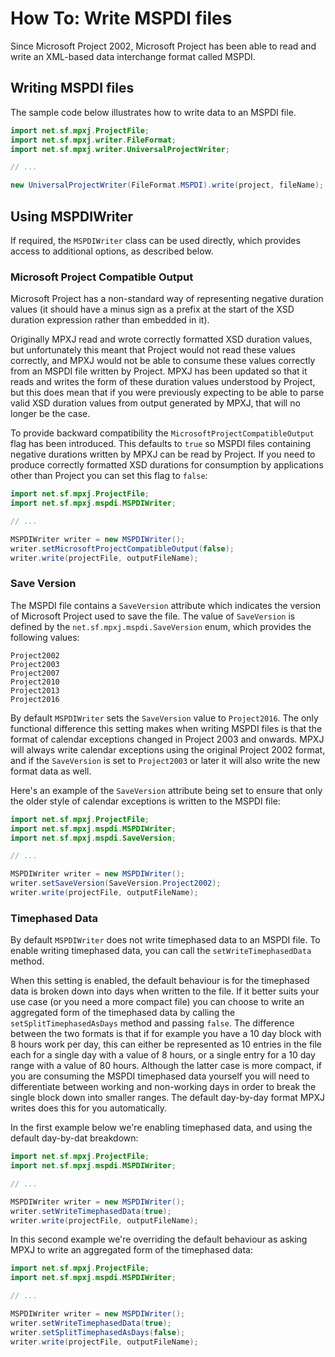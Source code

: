# How To: Write MSPDI files
Since Microsoft Project 2002, Microsoft Project has been able to 
read and write an XML-based data interchange format called MSPDI.

## Writing MSPDI files
The sample code below illustrates how to write data to an MSPDI file.

```java
import net.sf.mpxj.ProjectFile;
import net.sf.mpxj.writer.FileFormat;
import net.sf.mpxj.writer.UniversalProjectWriter;

// ...

new UniversalProjectWriter(FileFormat.MSPDI).write(project, fileName);
```

## Using MSPDIWriter
If required, the `MSPDIWriter` class can be used directly, which provides access
to additional options, as described below.

### Microsoft Project Compatible Output
Microsoft Project has a non-standard way of representing negative duration
values (it should have a minus sign as a prefix at the start of the XSD duration
expression rather than embedded in it).

Originally MPXJ read and wrote correctly formatted XSD duration values, but
unfortunately this meant that  Project would not read these values correctly,
and MPXJ would not be able to consume these values correctly from an MSPDI file
written by Project. MPXJ has been updated so that it reads and writes the form
of these duration values understood by Project, but this does mean that if you
were previously expecting to be able to parse valid XSD duration values from
output generated by MPXJ, that will no longer be the case.

To provide backward compatibility the `MicrosoftProjectCompatibleOutput` flag
has been introduced. This defaults to `true` so MSPDI files containing negative
durations written by MPXJ can be read by Project. If you need to produce
correctly formatted XSD durations for consumption by applications other than
Project you can set this flag to `false`:

```java
import net.sf.mpxj.ProjectFile;
import net.sf.mpxj.mspdi.MSPDIWriter;

// ...

MSPDIWriter writer = new MSPDIWriter();
writer.setMicrosoftProjectCompatibleOutput(false);
writer.write(projectFile, outputFileName);
```     

### Save Version
The MSPDI file contains a `SaveVersion` attribute which indicates the version of
Microsoft Project used to save the file. The value of `SaveVersion` is defined
by the `net.sf.mpxj.mspdi.SaveVersion` enum,  which provides the following
values:

```
Project2002
Project2003
Project2007
Project2010
Project2013
Project2016
```

By default `MSPDIWriter` sets the `SaveVersion` value to `Project2016`. The only
functional difference this setting makes when writing MSPDI files is that the
format of calendar exceptions changed in Project 2003 and onwards. MPXJ will
always write calendar exceptions using the original Project 2002 format, and if
the `SaveVersion` is set to `Project2003` or later it will also write the  new
format data as well.

Here's an example of the `SaveVersion` attribute being set to ensure that only
the older style of calendar exceptions is written to the MSPDI file:
 
```java
import net.sf.mpxj.ProjectFile;
import net.sf.mpxj.mspdi.MSPDIWriter;
import net.sf.mpxj.mspdi.SaveVersion;

// ...

MSPDIWriter writer = new MSPDIWriter();
writer.setSaveVersion(SaveVersion.Project2002);
writer.write(projectFile, outputFileName);
```

### Timephased Data
By default `MSPDIWriter` does not write timephased data to an MSPDI file. To
enable writing timephased data, you can call the `setWriteTimephasedData`
method.

When this setting is enabled, the default behaviour is for the timephased data
is broken down into days when written to the file. If it better suits your use
case (or you need a more compact file) you can choose to write an aggregated
form of the timephased data by calling the `setSplitTimephasedAsDays` method and
passing `false`. The difference between the two formats is that if for example
you have a 10 day block with 8 hours work per day, this can either be
represented as 10 entries in the file each for a single day with a value of 8
hours, or a single entry for a 10 day range with a value of 80 hours. Although
the latter case is more compact, if you are consuming the MSPDI timephased data
yourself you will need to differentiate between working and non-working days in
order to break the single block down into smaller ranges. The default day-by-day
format MPXJ writes does this for you automatically.

In the first example below we're enabling timephased data, and using the default
day-by-dat breakdown:

```java
import net.sf.mpxj.ProjectFile;
import net.sf.mpxj.mspdi.MSPDIWriter;

// ...

MSPDIWriter writer = new MSPDIWriter();
writer.setWriteTimephasedData(true);
writer.write(projectFile, outputFileName);
```

In this second example we're overriding the default behaviour as asking MPXJ to
write an aggregated form of the timephased data: 

```java
import net.sf.mpxj.ProjectFile;
import net.sf.mpxj.mspdi.MSPDIWriter;

// ...

MSPDIWriter writer = new MSPDIWriter();
writer.setWriteTimephasedData(true);
writer.setSplitTimephasedAsDays(false);
writer.write(projectFile, outputFileName);
```
